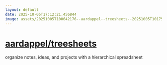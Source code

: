 ```yaml
---
layout: default
date: 2025-10-05T17:12:21.456844
image: assets/20251005T100642176--aardappel--treesheets--20251005T101756151--cropped.png
---
```


# [aardappel/treesheets](https://github.com/aardappel/treesheets)

organize notes, ideas, and projects with a hierarchical spreadsheet
